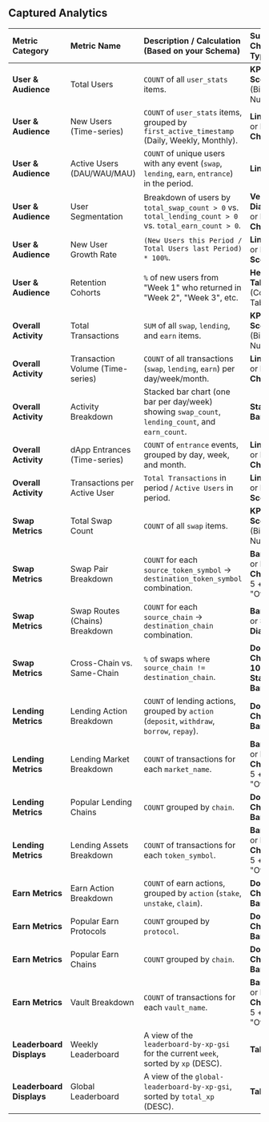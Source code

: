 ## Captured Analytics

| Metric Category | Metric Name | Description / Calculation (Based on your Schema) | Suggested Chart Type |
| :--- | :--- | :--- | :--- |
| **User & Audience** | Total Users | `COUNT` of all `user_stats` items. | **KPI Scorecard** (Big Number) |
| **User & Audience** | New Users (Time-series) | `COUNT` of `user_stats` items, grouped by `first_active_timestamp` (Daily, Weekly, Monthly). | **Line Chart** or **Bar Chart** |
| **User & Audience** | Active Users (DAU/WAU/MAU) | `COUNT` of unique users with any event (`swap`, `lending`, `earn`, `entrance`) in the period. | **Line Chart** |
| **User & Audience** | User Segmentation | Breakdown of users by `total_swap_count > 0` vs. `total_lending_count > 0` vs. `total_earn_count > 0`. | **Venn Diagram** or **Donut Chart** |
| **User & Audience** | New User Growth Rate | `(New Users this Period / Total Users last Period) * 100%`. | **Line Chart** or **KPI Scorecard** |
| **User & Audience** | Retention Cohorts | `%` of new users from "Week 1" who returned in "Week 2", "Week 3", etc. | **Heatmap Table** (Cohort Table) |
| **Overall Activity** | Total Transactions | `SUM` of all `swap`, `lending`, and `earn` items. | **KPI Scorecard** (Big Number) |
| **Overall Activity** | Transaction Volume (Time-series) | `COUNT` of all transactions (`swap`, `lending`, `earn`) per day/week/month. | **Line Chart** or **Bar Chart** |
| **Overall Activity** | Activity Breakdown | Stacked bar chart (one bar per day/week) showing `swap_count`, `lending_count`, and `earn_count`. | **Stacked Bar Chart** |
| **Overall Activity** | dApp Entrances (Time-series) | `COUNT` of `entrance` events, grouped by day, week, and month. | **Line Chart** or **Bar Chart** |
| **Overall Activity** | Transactions per Active User | `Total Transactions` in period / `Active Users` in period. | **Line Chart** or **KPI Scorecard** |
| **Swap Metrics** | Total Swap Count | `COUNT` of all `swap` items. | **KPI Scorecard** (Big Number) |
| **Swap Metrics** | Swap Pair Breakdown | `COUNT` for each `source_token_symbol` -> `destination_token_symbol` combination. | **Bar Chart** or **Donut Chart** (Top 5 + "Other") |
| **Swap Metrics** | Swap Routes (Chains) Breakdown | `COUNT` for each `source_chain` -> `destination_chain` combination. | **Bar Chart** or **Sankey Diagram** |
| **Swap Metrics** | Cross-Chain vs. Same-Chain | `%` of swaps where `source_chain != destination_chain`. | **Donut Chart** or **100% Stacked Bar** |
| **Lending Metrics** | Lending Action Breakdown | `COUNT` of lending actions, grouped by `action` (`deposit`, `withdraw`, `borrow`, `repay`). | **Donut Chart** or **Bar Chart** |
| **Lending Metrics** | Lending Market Breakdown | `COUNT` of transactions for each `market_name`. | **Bar Chart** or **Donut Chart** (Top 5 + "Other") |
| **Lending Metrics** | Popular Lending Chains | `COUNT` grouped by `chain`. | **Donut Chart** or **Bar Chart** |
| **Lending Metrics** | Lending Assets Breakdown | `COUNT` of transactions for each `token_symbol`. | **Bar Chart** or **Donut Chart** (Top 5 + "Other") |
| **Earn Metrics** | Earn Action Breakdown | `COUNT` of earn actions, grouped by `action` (`stake`, `unstake`, `claim`). | **Donut Chart** or **Bar Chart** |
| **Earn Metrics** | Popular Earn Protocols | `COUNT` grouped by `protocol`. | **Donut Chart** or **Bar Chart** |
| **Earn Metrics** | Popular Earn Chains | `COUNT` grouped by `chain`. | **Donut Chart** or **Bar Chart** |
| **Earn Metrics** | Vault Breakdown | `COUNT` of transactions for each `vault_name`. | **Bar Chart** or **Donut Chart** (Top 5 + "Other") |
| **Leaderboard Displays** | Weekly Leaderboard | A view of the `leaderboard-by-xp-gsi` for the current `week`, sorted by `xp` (DESC). | **Table** |
| **Leaderboard Displays** | Global Leaderboard | A view of the `global-leaderboard-by-xp-gsi`, sorted by `total_xp` (DESC). | **Table** |